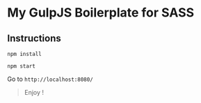 # My GulpJS Boilerplate for SASS

## Instructions

`npm install`

`npm start`

Go to `http://localhost:8080/`

> Enjoy !